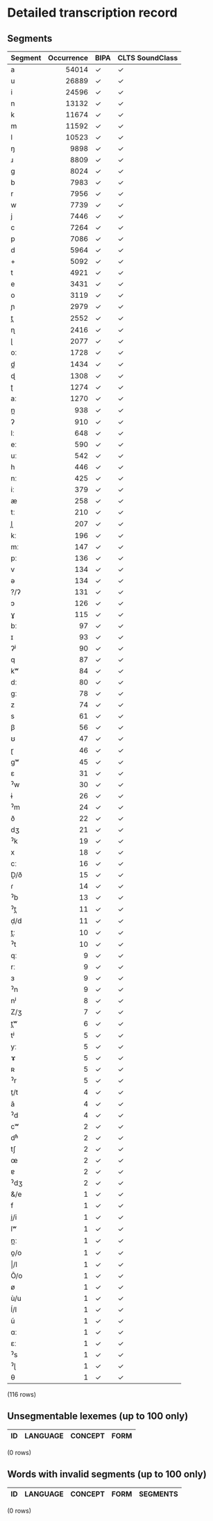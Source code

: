 
# Detailed transcription record

## Segments

| Segment | Occurrence | BIPA | CLTS SoundClass |
|:----------|-------------:|:-------|:------------------|
| a | 54014 | ✓ | ✓ |
| u | 26889 | ✓ | ✓ |
| i | 24596 | ✓ | ✓ |
| n | 13132 | ✓ | ✓ |
| k | 11674 | ✓ | ✓ |
| m | 11592 | ✓ | ✓ |
| l | 10523 | ✓ | ✓ |
| ŋ | 9898 | ✓ | ✓ |
| ɹ | 8809 | ✓ | ✓ |
| g | 8024 | ✓ | ✓ |
| b | 7983 | ✓ | ✓ |
| r | 7956 | ✓ | ✓ |
| w | 7739 | ✓ | ✓ |
| j | 7446 | ✓ | ✓ |
| c | 7264 | ✓ | ✓ |
| p | 7086 | ✓ | ✓ |
| d | 5964 | ✓ | ✓ |
| + | 5092 | ✓ | ✓ |
| t | 4921 | ✓ | ✓ |
| e | 3431 | ✓ | ✓ |
| o | 3119 | ✓ | ✓ |
| ɲ | 2979 | ✓ | ✓ |
| t̪ | 2552 | ✓ | ✓ |
| ɳ | 2416 | ✓ | ✓ |
| ɭ | 2077 | ✓ | ✓ |
| oː | 1728 | ✓ | ✓ |
| d̪ | 1434 | ✓ | ✓ |
| ɖ | 1308 | ✓ | ✓ |
| ʈ | 1274 | ✓ | ✓ |
| aː | 1270 | ✓ | ✓ |
| n̪ | 938 | ✓ | ✓ |
| ʔ | 910 | ✓ | ✓ |
| lː | 648 | ✓ | ✓ |
| eː | 590 | ✓ | ✓ |
| uː | 542 | ✓ | ✓ |
| h | 446 | ✓ | ✓ |
| nː | 425 | ✓ | ✓ |
| iː | 379 | ✓ | ✓ |
| æ | 258 | ✓ | ✓ |
| tː | 210 | ✓ | ✓ |
| l̪ | 207 | ✓ | ✓ |
| kː | 196 | ✓ | ✓ |
| mː | 147 | ✓ | ✓ |
| pː | 136 | ✓ | ✓ |
| v | 134 | ✓ | ✓ |
| ə | 134 | ✓ | ✓ |
| ?/ʔ | 131 | ✓ | ✓ |
| ɔ | 126 | ✓ | ✓ |
| ɣ | 115 | ✓ | ✓ |
| bː | 97 | ✓ | ✓ |
| ɪ | 93 | ✓ | ✓ |
| ʔʲ | 90 | ✓ | ✓ |
| q | 87 | ✓ | ✓ |
| kʷ | 84 | ✓ | ✓ |
| dː | 80 | ✓ | ✓ |
| gː | 78 | ✓ | ✓ |
| z | 74 | ✓ | ✓ |
| s | 61 | ✓ | ✓ |
| β | 56 | ✓ | ✓ |
| ʊ | 47 | ✓ | ✓ |
| ɽ | 46 | ✓ | ✓ |
| gʷ | 45 | ✓ | ✓ |
| ɛ | 31 | ✓ | ✓ |
| ˀw | 30 | ✓ | ✓ |
| ɨ | 26 | ✓ | ✓ |
| ˀm | 24 | ✓ | ✓ |
| ð | 22 | ✓ | ✓ |
| dʒ | 21 | ✓ | ✓ |
| ˀk | 19 | ✓ | ✓ |
| x | 18 | ✓ | ✓ |
| cː | 16 | ✓ | ✓ |
| Ḏ/ð | 15 | ✓ | ✓ |
| ɾ | 14 | ✓ | ✓ |
| ˀb | 13 | ✓ | ✓ |
| ˀt̪ | 11 | ✓ | ✓ |
| ḍ/d | 11 | ✓ | ✓ |
| t̪ː | 10 | ✓ | ✓ |
| ˀt | 10 | ✓ | ✓ |
| qː | 9 | ✓ | ✓ |
| rː | 9 | ✓ | ✓ |
| ɜ | 9 | ✓ | ✓ |
| ˀn | 9 | ✓ | ✓ |
| nʲ | 8 | ✓ | ✓ |
| Z/ʒ | 7 | ✓ | ✓ |
| t̪ʷ | 6 | ✓ | ✓ |
| tʲ | 5 | ✓ | ✓ |
| yː | 5 | ✓ | ✓ |
| ɤ | 5 | ✓ | ✓ |
| ʀ | 5 | ✓ | ✓ |
| ˀr | 5 | ✓ | ✓ |
| t̩/t | 4 | ✓ | ✓ |
| ã | 4 | ✓ | ✓ |
| ˀd | 4 | ✓ | ✓ |
| cʷ | 2 | ✓ | ✓ |
| dʱ | 2 | ✓ | ✓ |
| tʃ | 2 | ✓ | ✓ |
| œ | 2 | ✓ | ✓ |
| ɐ | 2 | ✓ | ✓ |
| ˀdʒ | 2 | ✓ | ✓ |
| &/e | 1 | ✓ | ✓ |
| f | 1 | ✓ | ✓ |
| i̱/i | 1 | ✓ | ✓ |
| lʷ | 1 | ✓ | ✓ |
| n̪ː | 1 | ✓ | ✓ |
| o̱/o | 1 | ✓ | ✓ |
| &#124;/l | 1 | ✓ | ✓ |
| Õ/o | 1 | ✓ | ✓ |
| ø | 1 | ✓ | ✓ |
| ù/u | 1 | ✓ | ✓ |
| ĺ/l | 1 | ✓ | ✓ |
| ũ | 1 | ✓ | ✓ |
| ɑː | 1 | ✓ | ✓ |
| ɛː | 1 | ✓ | ✓ |
| ˀs | 1 | ✓ | ✓ |
| ˀɭ | 1 | ✓ | ✓ |
| θ | 1 | ✓ | ✓ |

(116 rows)



## Unsegmentable lexemes (up to 100 only)

| ID | LANGUAGE | CONCEPT | FORM |
|------|------------|-----------|--------|

(0 rows)



## Words with invalid segments (up to 100 only)

| ID | LANGUAGE | CONCEPT | FORM | SEGMENTS |
|------|------------|-----------|--------|------------|

(0 rows)


